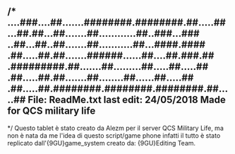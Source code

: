/*
....###....##.......########.########.##.....##
...##.##...##.......##............##..###...###
..##...##..##.......##...........##...####.####
.##.....##.##.......######......##....##.###.##
.#########.##.......##.........##.....##.....##
.##.....##.##.......##........##......##.....##
.##.....##.########.########.########.##.....##
    File: ReadMe.txt
    last edit: 24/05/2018
    Made for QCS military life
--------------------------------------------------------
*/
Questo tablet è stato creato da Alezm per il server QCS Military Life, ma non è nata da me l'idea di questo script/game phone infatti il tutto è stato replicato 
dall'{9GU}game_system creato da: {9GU}Editing Team.
